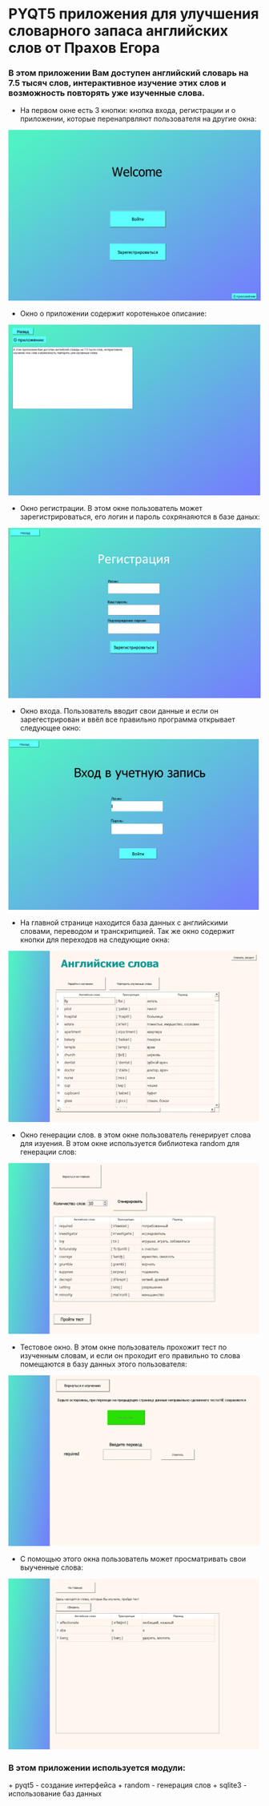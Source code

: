<h1> PYQT5 приложения для улучшения словарного запаса английских слов от Прахов Егора</h1>
<h3>В этом приложении Вам доступен английский словарь на 7.5 тысяч слов,
интерактивное изучение этих слов и возможность повторять уже изученные слова.</h3>

+ На первом окне есть 3 кнопки: кнопка входа, регистрации и о приложении, 
которые перенапрвляют пользователя на другие окна:

![loading...](https://github.com/PrakhovEgor/PQTY-project/blob/main/1.png)

+ Окно о приложении содержит коротенькое описание:

![loading...](https://github.com/PrakhovEgor/PQTY-project/blob/main/2.png)

+ Окно регистрации. В этом окне пользователь может зарегистрироваться, его логин и пароль сохрянаяются в базе даных:

![loading...](https://github.com/PrakhovEgor/PQTY-project/blob/main/3.png)

+ Окно входа. Пользователь вводит свои данные и если он зарегестрирован и ввёл все правильно программа открывает следующее окно:

![loading...](https://github.com/PrakhovEgor/PQTY-project/blob/main/4.png)

+ На главной странице находится база данных с английскими словами, переводом и транскрипцией.
Так же окно содержит кнопки для переходов на следующие окна:

![loading...](https://github.com/PrakhovEgor/PQTY-project/blob/main/5.png)

+ Окно генерации слов. в этом окне пользователь генерирует слова для изуения. В этом окне используется библиотека random для генерации слов:

![loading...](https://github.com/PrakhovEgor/PQTY-project/blob/main/6.png)

+ Тестовое окно. В этом окне пользователь прохожит тест по изученным словам, и если он проходит его правильно то слова помещаются в базу данных этого пользователя:

![loading...](https://github.com/PrakhovEgor/PQTY-project/blob/main/7.png)

+ С помощью этого окна пользователь может просматривать свои выученные слова:

![loading...](https://github.com/PrakhovEgor/PQTY-project/blob/main/8.png)

<h3>В этом приложении используется модули:</h3>
+ pyqt5 - создание интерфейса
+ random - генерация слов
+ sqlite3 - использование баз данных

